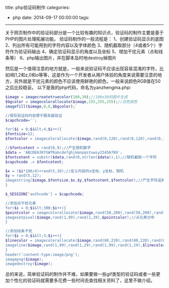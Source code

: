 title: php验证码制作
categories:
  - php
date: 2014-09-17 00:00:00
tags:
---

关于网页制作中的验证码部分是一个比较有趣的知识点，验证码的制作主要是基于PHP的图片处理拓展功能。 验证码制作的一般流程是：
1、创建验证码显示的底图
2、列出所有可能用到的字符内容以及字体颜色
3、随机截取部分（4或者5个）字符作为验证码输出
4、确定验证码显示的角度以及坐标
5、增加干扰元素（点和线条等）
6、php输出图片，并在脚本及时地destroy掉图片
<!--more-->
然后是一个值得注意的地方就是，一般来说验证码不应该出现容易混淆的字符，比如l和1,2和z,0和o等等，这是作为一个开发者从用户体验的角度来说需要注意的地方，另外就是干扰元素的颜色不应该使用鲜艳的颜色，一般来说颜色RGB值在50之后比较稳妥。
以下是我的php代码，命名为yanzhengma.php:

```php
$image = imagecreatetruecolor(100,30);//100x30的图片生成
$bgcolor = imagecolorallocate($image,255,255,255);//白色底色
imagefill($image,0,0,$bgcolor);`

//保存验证码内容便于服务器验证
$capchcode='';

for($i = 0;$i&lt;4;$i++){
$fontsize=12;
$fontcolor = imagecolorallocate($image,rand(0,120),rand(0,120),rand(0,120));

//$fontcotent = rand(0,9);//产生随机数字
$data = 'ABCDEHJKYSWTRabcdefghjkmnpqstuwsy23456789';
$fontcotent = substr($data,rand(0,strlen($data)),1);//随机截取一个字符
$capchcode .= $fontcotent;

$x = ($i*100/4)+rand(5,10);//定义内容的x坐标、y坐标，随机
$y = rand(5,12);
imagestring($image,$fontsize,$x,$y,$fontcotent,$fontcolor);//产生字符送到图片
}

$_SESSION['authcode'] = $capchcode;

//添加点干扰元素
for($i = 0;$i&lt;300;$i++){
$pointcolor = imagecolorallocate($image,rand(50,200),rand(50,200),rand(50,200));
imagesetpixel($image,rand(1,99),rand(1,29),$pointcolor);//点元素分布
}

//添加线条干扰
for($i = 0;$i&lt;3;$i++){
$linecolor = imagecolorallocate($image,rand(80,220),rand(80,220),rand(80,220));
imageline($image,rand(1,99),rand(1,29),rand(1,99),rand(1,29),$linecolor);//线条元素分布,两点确定一条直线
}
header('content-type:image/png');
imagepng($image);
imagedestroy($image);
```

总的来说，简单验证码的制作并不难，如果要做一些gif类型的验证码或者一些更加个性化的验证码就需要多花费一些时间去查找相关资料了，这里不做介绍。
